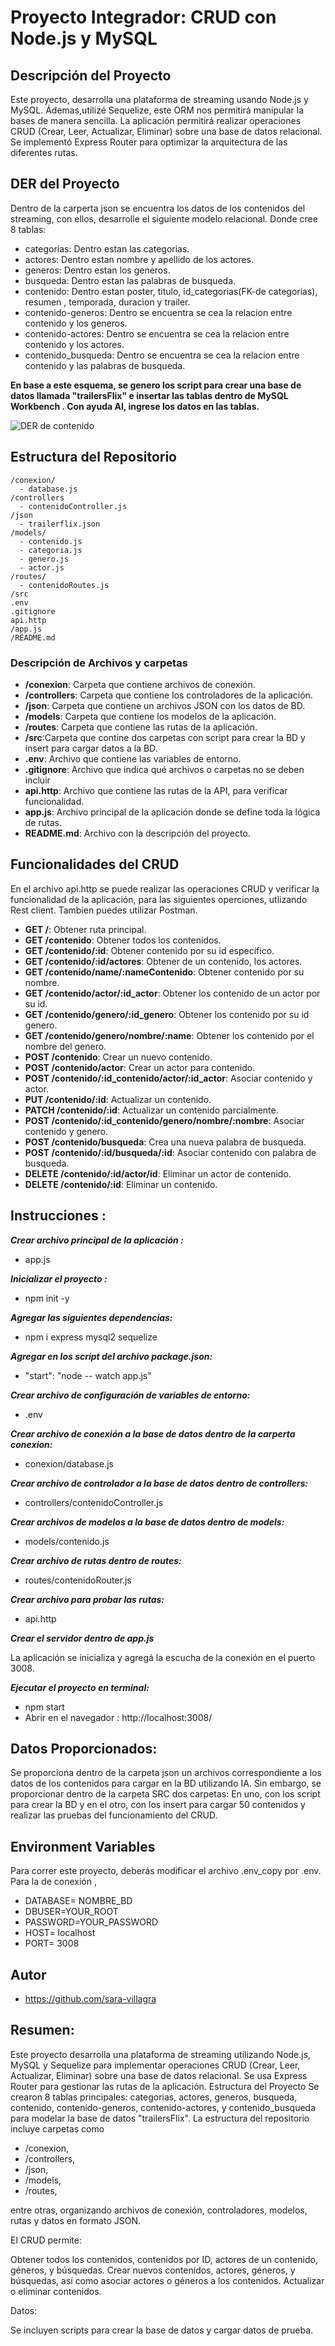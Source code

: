 # Proyecto Integrador: CRUD con Node.js y MySQL

## Descripción del Proyecto

Este proyecto, desarrolla una plataforma de streaming usando Node.js y MySQL. Ádemas,utilizé Sequelize, este ORM nos permitirá manipular la bases de manera sencilla. La aplicación permitirá realizar operaciones CRUD (Crear, Leer, Actualizar, Eliminar) sobre una base de datos relacional. Se implementó Express Router para optimizar la arquitectura de las diferentes rutas.

## DER del Proyecto

Dentro de la carperta json se encuentra los datos de los contenidos del streaming, con ellos, desarrolle el siguiente modelo relacional. Donde cree 8 tablas:
- categorias:
Dentro estan las categorias.
- actores:
Dentro estan nombre y apellido de los actores.
- generos:
Dentro estan los generos.
- busqueda:
Dentro estan las palabras de busqueda.
- contenido:
Dentro estan  poster, titulo, id_categorias(FK-de categorias), resumen , temporada, duracion y trailer.
- contenido-generos:
Dentro se encuentra se cea la relacion entre contenido y los generos.
- contenido-actores:
Dentro se encuentra se cea la relacion entre contenido y los actores.
- contenido_busqueda:
Dentro se encuentra se cea la relacion entre contenido y las palabras de busqueda.


**En base a este esquema, se genero los script para crear una base de datos llamada "trailersFlix" e insertar las tablas dentro de MySQL Workbench .
Con ayuda AI, ingrese los datos en las tablas.**

![DER de contenido](src/diagrama/trailerFLIX2.png)


## Estructura del Repositorio

```plaintext
/conexion/
  - database.js
/controllers
  - contenidoController.js
/json
  - trailerflix.json
/models/
  - contenido.js
  - categoria.js
  - genero.js
  - actor.js
/routes/
  - contenidoRoutes.js
/src
.env
.gitignore  
api.http
/app.js
/README.md
```

### Descripción de Archivos y carpetas

- **/conexion**: Carpeta que contiene archivos de conexión.
- **/controllers**: Carpeta que contiene los controladores de la aplicación.
- **/json**: Carpeta que contiene un archivos JSON con los datos de BD.
- **/models**: Carpeta que contiene los modelos de la aplicación.
- **/routes**: Carpeta que contiene las rutas de la aplicación.
- **/src**:Carpeta que contine dos carpetas con script para crear la BD y insert para cargar datos a la BD.
- **.env**: Archivo que contiene las variables de entorno.
- **.gitignore**: Archivo que indica qué archivos o carpetas no se deben incluir
- **api.http**: Archivo que contiene las rutas de la API, para verificar funcionalidad.
- **app.js**: Archivo principal de la aplicación donde se define toda la lógica de rutas. 
- **README.md**: Archivo con la descripción del proyecto.

## Funcionalidades del CRUD
En el archivo api.http se puede realizar las operaciones CRUD y verificar la funcionalidad de la aplicación, para las siguientes operciones, utlizando Rest client. Tambien puedes utilizar Postman.

- **GET /**: Obtener ruta principal.
- **GET /contenido**: Obtener todos los contenidos.
- **GET /contenido/:id**: Obtener contenido por su id específico.
- **GET /contenido/:id/actores**: Obtener de un contenido, los actores.
- **GET /contenido/name/:nameContenido**: Obtener contenido por su nombre.
- **GET /contenido/actor/:id_actor**: Obtener los contenido de un actor por su id.
- **GET /contenido/genero/:id_genero**: Obtener los contenido por su id genero.
- **GET /contenido/genero/nombre/:name**: Obtener los contenido por el nombre del genero.
- **POST /contenido**: Crear un nuevo contenido.
- **POST /contenido/actor**: Crear un actor para contenido.
- **POST /contenido/:id_contenido/actor/:id_actor**: Asociar contenido y actor.
- **PUT /contenido/:id**: Actualizar un contenido.
- **PATCH /contenido/:id**: Actualizar un contenido parcialmente.
- **POST /contenido/:id_contenido/genero/nombre/:nombre**: Asociar contenido y genero.
- **POST /contenido/busqueda**: Crea una nueva palabra de busqueda.
- **POST /contenido/:id/busqueda/:id**: Asociar contenido con palabra de busqueda.
- **DELETE /contenido/:id/actor/id**: Eliminar un actor de contenido. 
- **DELETE /contenido/:id**: Eliminar un contenido. 


## Instrucciones :


***Crear archivo principal de la aplicación :***
- app.js

***Inicializar el proyecto :***
- npm init -y

***Agregar las siguientes dependencias:***

- npm i express mysql2 sequelize

***Agregar en los script del archivo package.json:***
 
- "start": "node  -- watch app.js"

***Crear archivo de configuración de variables de entorno:***

- .env

***Crear archivo de conexión a la base de datos dentro de la carperta conexion:***

- conexion/database.js

***Crear archivo de controlador a la base de datos dentro de controllers:***

- controllers/contenidoController.js

***Crear archivos de modelos a la base de datos dentro de models:***

- models/contenido.js

***Crear archivo de rutas dentro de routes:***

- routes/contenidoRouter.js

***Crear archivo para probar las rutas:***

- api.http

***Crear el servidor dentro de app.js***

La aplicación se inicializa y agregá la escucha de la conexión en el puerto 3008.

***Ejecutar el proyecto en terminal:***

- npm start
- Abrir en el navegador :
 http://localhost:3008/


## Datos Proporcionados:
Se proporciona dentro de la carpeta json un archivos correspondiente a los datos de los contenidos para cargar en la BD utilizando IA.
Sin embargo, se proporcionar dentro de la carpeta SRC dos carpetas: En uno, con los script para crear la BD y en el otro, con los insert para cargar 50 contenidos y realizar las pruebas del funcionamiento del CRUD.


## Environment Variables
Para correr este proyecto, deberás modificar el archivo .env_copy por .env.
Para la de conexión , 
- DATABASE= NOMBRE_BD
- DBUSER=YOUR_ROOT
- PASSWORD=YOUR_PASSWORD
- HOST= localhost
- PORT= 3008

## Autor
- https://github.com/sara-villagra


## Resumen:
Este proyecto desarrolla una plataforma de streaming utilizando Node.js, MySQL y Sequelize para implementar operaciones CRUD (Crear, Leer, Actualizar, Eliminar) sobre una base de datos relacional. Se usa Express Router para gestionar las rutas de la aplicación.
Estructura del Proyecto
Se crearon 8 tablas principales: categorias, actores, generos, busqueda, contenido, contenido-generos, contenido-actores, y contenido_busqueda para modelar la base de datos "trailersFlix".
La estructura del repositorio incluye carpetas como 
- /conexion, 
- /controllers, 
- /json, 
- /models, 
- /routes, 


entre otras, organizando archivos de conexión, controladores, modelos, rutas y datos en formato JSON.


El CRUD permite:


Obtener todos los contenidos, contenidos por ID, actores de un contenido, géneros, y búsquedas.
Crear nuevos contenidos, actores, géneros, y búsquedas, así como asociar actores o géneros a los contenidos.
Actualizar o eliminar contenidos.

Datos:


Se incluyen scripts para crear la base de datos y cargar datos de prueba.


